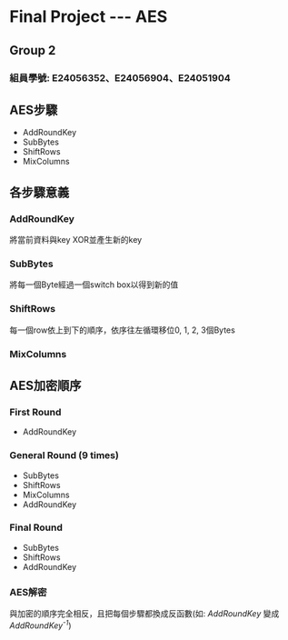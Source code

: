 # Final Project --- AES

## Group 2
### 組員學號: E24056352、E24056904、E24051904

## AES步驟
* AddRoundKey
* SubBytes
* ShiftRows
* MixColumns


## 各步驟意義

### AddRoundKey
將當前資料與key XOR並產生新的key
### SubBytes
將每一個Byte經過一個switch box以得到新的值
### ShiftRows
每一個row依上到下的順序，依序往左循環移位0, 1, 2, 3個Bytes
### MixColumns



## AES加密順序

### First Round
* AddRoundKey
### General Round (9 times)
* SubBytes
* ShiftRows
* MixColumns
* AddRoundKey
### Final Round
* SubBytes
* ShiftRows
* AddRoundKey
### AES解密
與加密的順序完全相反，且把每個步驟都換成反函數(如: *AddRoundKey* 變成 *AddRoundKey<sup>-1</sup>*)

